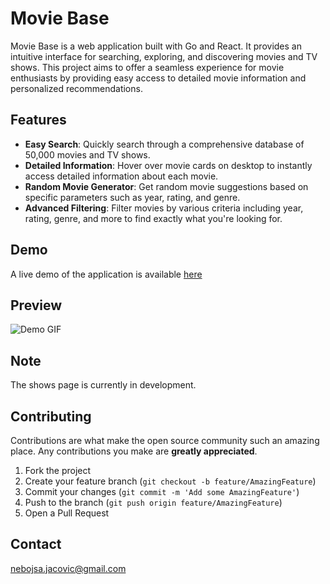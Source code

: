 # Movie Base

Movie Base is a web application built with Go and React. It provides an intuitive interface for searching, exploring, and discovering movies and TV shows. This project aims to offer a seamless experience for movie enthusiasts by providing easy access to detailed movie information and personalized recommendations.

## Features

- **Easy Search**: Quickly search through a comprehensive database of 50,000 movies and TV shows.
- **Detailed Information**: Hover over movie cards on desktop to instantly access detailed information about each movie.
- **Random Movie Generator**: Get random movie suggestions based on specific parameters such as year, rating, and genre.
- **Advanced Filtering**: Filter movies by various criteria including year, rating, genre, and more to find exactly what you're looking for.

## Demo

A live demo of the application is available [here](http://35.223.94.138:8080/)

## Preview

![Demo GIF](preview.gif)

## Note

The shows page is currently in development.

## Contributing

Contributions are what make the open source community such an amazing place. Any contributions you make are **greatly appreciated**.

1. Fork the project
2. Create your feature branch (`git checkout -b feature/AmazingFeature`)
3. Commit your changes (`git commit -m 'Add some AmazingFeature'`)
4. Push to the branch (`git push origin feature/AmazingFeature`)
5. Open a Pull Request

## Contact

nebojsa.jacovic@gmail.com
